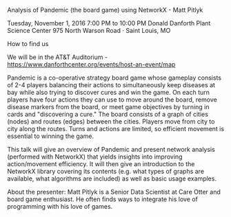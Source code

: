 Analysis of Pandemic (the board game) using NetworkX - Matt Pitlyk

Tuesday, November 1, 2016
7:00 PM to 10:00 PM
Donald Danforth Plant Science Center
975 North Warson Road · Saint Louis, MO

How to find us

We will be in the AT&T Auditorium - https://www.danforthcenter.org/events/host-an-event/map

Pandemic is a co-operative strategy board game whose gameplay consists of 2-4 players balancing their actions to simultaneously keep diseases at bay while also trying to discover cures and win the game. On each turn players have four actions they can use to move around the board, remove disease markers from the board, or meet game objectives by turning in cards and "discovering a cure." The board consists of a graph of cities (nodes) and routes (edges) between the cities. Players move from city to city along the routes. Turns and actions are limited, so efficient movement is essential to winning the game.

This talk will give an overview of Pandemic and present network analysis (performed with NetworkX) that yields insights into improving action/movement efficiency. It will then give an introduction to the NetworkX library covering its contents (e.g. what types of graphs are available, what algorithms are included) as well as basic usage examples.

About the presenter: Matt Pitlyk is a Senior Data Scientist at Care Otter and board game enthusiast. He often finds ways to integrate his love of programming with his love of games.
